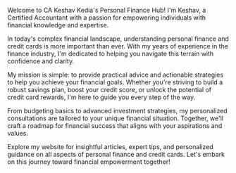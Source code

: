 Welcome to CA Keshav Kedia's Personal Finance Hub! I'm Keshav, a Certified Accountant with a passion for empowering individuals with financial knowledge and expertise.

In today's complex financial landscape, understanding personal finance and credit cards is more important than ever. With my years of experience in the finance industry, I'm dedicated to helping you navigate this terrain with confidence and clarity.

My mission is simple: to provide practical advice and actionable strategies to help you achieve your financial goals. Whether you're striving to build a robust savings plan, boost your credit score, or unlock the potential of credit card rewards, I'm here to guide you every step of the way.

From budgeting basics to advanced investment strategies, my personalized consultations are tailored to your unique financial situation. Together, we'll craft a roadmap for financial success that aligns with your aspirations and values.

Explore my website for insightful articles, expert tips, and personalized guidance on all aspects of personal finance and credit cards. Let's embark on this journey toward financial empowerment together!

